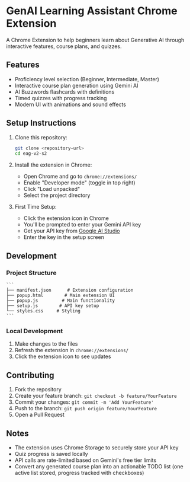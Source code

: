 # GenAI Learning Assistant Chrome Extension

A Chrome Extension to help beginners learn about Generative AI through interactive features, course plans, and quizzes.

## Features

- Proficiency level selection (Beginner, Intermediate, Master)
- Interactive course plan generation using Gemini AI
- AI Buzzwords flashcards with definitions
- Timed quizzes with progress tracking
- Modern UI with animations and sound effects

## Setup Instructions

1. Clone this repository:
    ```bash
    git clone <repository-url>
    cd eag-v2-s2
    ```

2. Install the extension in Chrome:
   - Open Chrome and go to `chrome://extensions/`
   - Enable "Developer mode" (toggle in top right)
   - Click "Load unpacked"
   - Select the project directory

3. First Time Setup:
   - Click the extension icon in Chrome
   - You'll be prompted to enter your Gemini API key
   - Get your API key from [Google AI Studio](https://makersuite.google.com/app/apikey)
   - Enter the key in the setup screen

## Development

### Project Structure
    ```
    ├── manifest.json      # Extension configuration
    ├── popup.html        # Main extension UI
    ├── popup.js         # Main functionality
    ├── setup.js        # API key setup
    └── styles.css     # Styling
    ```

### Local Development
1. Make changes to the files
2. Refresh the extension in `chrome://extensions/`
3. Click the extension icon to see updates

## Contributing

1. Fork the repository
2. Create your feature branch: `git checkout -b feature/YourFeature`
3. Commit your changes: `git commit -m 'Add YourFeature'`
4. Push to the branch: `git push origin feature/YourFeature`
5. Open a Pull Request

## Notes

- The extension uses Chrome Storage to securely store your API key
- Quiz progress is saved locally
- API calls are rate-limited based on Gemini's free tier limits
- Convert any generated course plan into an actionable TODO list (one active list stored, progress tracked with checkboxes)
